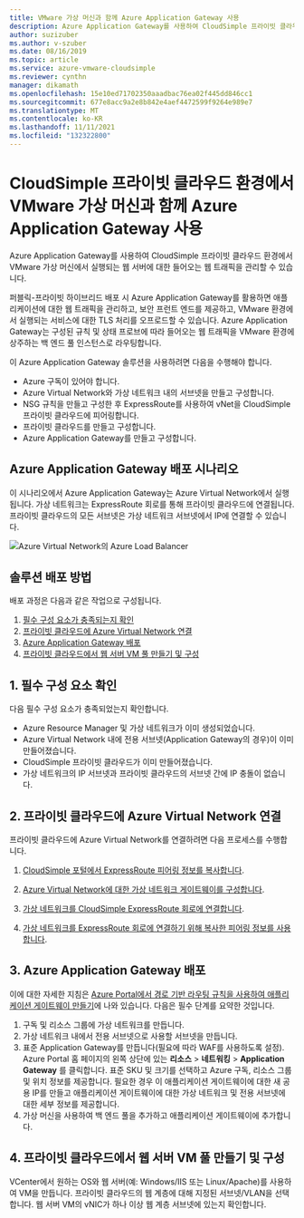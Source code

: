```yaml
---
title: VMware 가상 머신과 함께 Azure Application Gateway 사용
description: Azure Application Gateway를 사용하여 CloudSimple 프라이빗 클라우드 환경에서 VMware 가상 머신에서 실행되는 웹 서버에 대한 들어오는 웹 트래픽을 관리하는 방법을 설명합니다.
author: suzizuber
ms.author: v-szuber
ms.date: 08/16/2019
ms.topic: article
ms.service: azure-vmware-cloudsimple
ms.reviewer: cynthn
manager: dikamath
ms.openlocfilehash: 15e10ed71702350aaadbac76ea02f445dd846cc1
ms.sourcegitcommit: 677e8acc9a2e8b842e4aef4472599f9264e989e7
ms.translationtype: MT
ms.contentlocale: ko-KR
ms.lasthandoff: 11/11/2021
ms.locfileid: "132322800"
---
```

# <a name="use-azure-application-gateway-with-vmware-virtual-machines-in-the-cloudsimple-private-cloud-environment"></a>CloudSimple 프라이빗 클라우드 환경에서 VMware 가상 머신과 함께 Azure Application Gateway 사용

Azure Application Gateway를 사용하여 CloudSimple 프라이빗 클라우드 환경에서 VMware 가상 머신에서 실행되는 웹 서버에 대한 들어오는 웹 트래픽을 관리할 수 있습니다.

퍼블릭-프라이빗 하이브리드 배포 시 Azure Application Gateway를 활용하면 애플리케이션에 대한 웹 트래픽을 관리하고, 보안 프런트 엔드를 제공하고, VMware 환경에서 실행되는 서비스에 대한 TLS 처리를 오프로드할 수 있습니다. Azure Application Gateway는 구성된 규칙 및 상태 프로브에 따라 들어오는 웹 트래픽을 VMware 환경에 상주하는 백 엔드 풀 인스턴스로 라우팅합니다.

이 Azure Application Gateway 솔루션을 사용하려면 다음을 수행해야 합니다.

* Azure 구독이 있어야 합니다.
* Azure Virtual Network와 가상 네트워크 내의 서브넷을 만들고 구성합니다.
* NSG 규칙을 만들고 구성한 후 ExpressRoute를 사용하여 vNet을 CloudSimple 프라이빗 클라우드에 피어링합니다.
* 프라이빗 클라우드를 만들고 구성합니다.
* Azure Application Gateway를 만들고 구성합니다.

## <a name="azure-application-gateway-deployment-scenario"></a>Azure Application Gateway 배포 시나리오

이 시나리오에서 Azure Application Gateway는 Azure Virtual Network에서 실행됩니다. 가상 네트워크는 ExpressRoute 회로를 통해 프라이빗 클라우드에 연결됩니다. 프라이빗 클라우드의 모든 서브넷은 가상 네트워크 서브넷에서 IP에 연결할 수 있습니다.

![Azure Virtual Network의 Azure Load Balancer](media/load-balancer-use-case.png)

## <a name="how-to-deploy-the-solution"></a>솔루션 배포 방법

배포 과정은 다음과 같은 작업으로 구성됩니다.

1. [필수 구성 요소가 충족되는지 확인](#1-verify-prerequisites)
2. [프라이빗 클라우드에 Azure Virtual Network 연결](#2-connect-your-azure-virtual-network-to-your-private-cloud)
3. [Azure Application Gateway 배포](#3-deploy-an-azure-application-gateway)
4. [프라이빗 클라우드에서 웹 서버 VM 풀 만들기 및 구성](#4-create-and-configure-a-web-server-vm-pool-in-your-private-cloud)

## <a name="1-verify-prerequisites"></a>1. 필수 구성 요소 확인

다음 필수 구성 요소가 충족되었는지 확인합니다.

* Azure Resource Manager 및 가상 네트워크가 이미 생성되었습니다.
* Azure Virtual Network 내에 전용 서브넷(Application Gateway의 경우)이 이미 만들어졌습니다.
* CloudSimple 프라이빗 클라우드가 이미 만들어졌습니다.
* 가상 네트워크의 IP 서브넷과 프라이빗 클라우드의 서브넷 간에 IP 충돌이 없습니다.

## <a name="2-connect-your-azure-virtual-network-to-your-private-cloud"></a>2. 프라이빗 클라우드에 Azure Virtual Network 연결

프라이빗 클라우드에 Azure Virtual Network를 연결하려면 다음 프로세스를 수행합니다.

1. [CloudSimple 포털에서 ExpressRoute 피어링 정보를 복사합니다](virtual-network-connection.md).

2. [Azure Virtual Network에 대한 가상 네트워크 게이트웨이를 구성합니다](../expressroute/expressroute-howto-add-gateway-portal-resource-manager.md).

3. [가상 네트워크를 CloudSimple ExpressRoute 회로에 연결합니다](../expressroute/expressroute-howto-linkvnet-portal-resource-manager.md#connect-a-vnet-to-a-circuit---different-subscription).

4. [가상 네트워크를 ExpressRoute 회로에 연결하기 위해 복사한 피어링 정보를 사용합니다](virtual-network-connection.md).

## <a name="3-deploy-an-azure-application-gateway"></a>3. Azure Application Gateway 배포

이에 대한 자세한 지침은 [Azure Portal에서 경로 기반 라우팅 규칙을 사용하여 애플리케이션 게이트웨이 만들기](../application-gateway/create-url-route-portal.md)에 나와 있습니다. 다음은 필수 단계를 요약한 것입니다.

1. 구독 및 리소스 그룹에 가상 네트워크를 만듭니다.
2. 가상 네트워크 내에서 전용 서브넷으로 사용할 서브넷을 만듭니다.
3. 표준 Application Gateway를 만듭니다(필요에 따라 WAF를 사용하도록 설정). Azure Portal 홈 페이지의 왼쪽 상단에 있는 **리소스** > **네트워킹** > **Application Gateway** 를 클릭합니다. 표준 SKU 및 크기를 선택하고 Azure 구독, 리소스 그룹 및 위치 정보를 제공합니다. 필요한 경우 이 애플리케이션 게이트웨이에 대한 새 공용 IP를 만들고 애플리케이션 게이트웨이에 대한 가상 네트워크 및 전용 서브넷에 대한 세부 정보를 제공합니다.
4. 가상 머신을 사용하여 백 엔드 풀을 추가하고 애플리케이션 게이트웨이에 추가합니다.

## <a name="4-create-and-configure-a-web-server-vm-pool-in-your-private-cloud"></a>4. 프라이빗 클라우드에서 웹 서버 VM 풀 만들기 및 구성

VCenter에서 원하는 OS와 웹 서버(예: Windows/IIS 또는 Linux/Apache)를 사용하여 VM을 만듭니다. 프라이빗 클라우드의 웹 계층에 대해 지정된 서브넷/VLAN을 선택합니다. 웹 서버 VM의 vNIC가 하나 이상 웹 계층 서브넷에 있는지 확인합니다.
